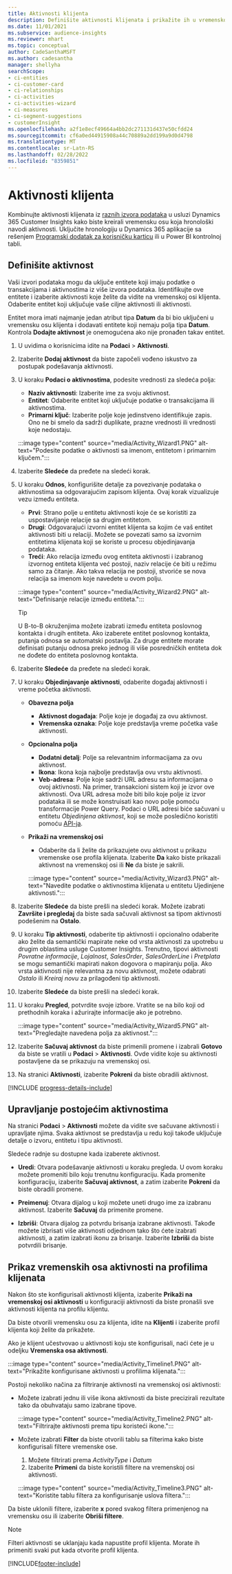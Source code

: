 ```yaml
---
title: Aktivnosti klijenta
description: Definišite aktivnosti klijenata i prikažite ih u vremenskoj osi na profilima klijenata.
ms.date: 11/01/2021
ms.subservice: audience-insights
ms.reviewer: mhart
ms.topic: conceptual
author: CadeSanthaMSFT
ms.author: cadesantha
manager: shellyha
searchScope:
- ci-entities
- ci-customer-card
- ci-relationships
- ci-activities
- ci-activities-wizard
- ci-measures
- ci-segment-suggestions
- customerInsight
ms.openlocfilehash: a2f1e8ecf49664a4bb2dc271131d437e50cfdd24
ms.sourcegitcommit: cf6a0ed44915908a44c70889a2dd199a9d0d4798
ms.translationtype: MT
ms.contentlocale: sr-Latn-RS
ms.lasthandoff: 02/28/2022
ms.locfileid: "8359851"
---
```

# <a name="customer-activities"></a>Aktivnosti klijenta

Kombinujte aktivnosti klijenata iz [raznih izvora podataka](data-sources.md) u usluzi Dynamics 365 Customer Insights kako biste kreirali vremensku osu koja hronološki navodi aktivnosti. Uključite hronologiju u Dynamics 365 aplikacije sa rešenjem [Programski dodatak za korisničku karticu](customer-card-add-in.md) ili u Power BI kontrolnoj tabli.

## <a name="define-an-activity"></a>Definišite aktivnost

Vaši izvori podataka mogu da uključe entitete koji imaju podatke o transakcijama i aktivnostima iz više izvora podataka. Identifikujte ove entitete i izaberite aktivnosti koje želite da vidite na vremenskoj osi klijenta. Odaberite entitet koji uključuje vaše ciljne aktivnosti ili aktivnosti.

Entitet mora imati najmanje jedan atribut tipa **Datum** da bi bio uključeni u vremensku osu klijenta i dodavati entitete koji nemaju polja tipa **Datum**. Kontrola **Dodajte aktivnost** je onemogućena ako nije pronađen takav entitet.

1. U uvidima o korisnicima idite na **Podaci** > **Aktivnosti**.

1. Izaberite **Dodaj aktivnost** da biste započeli vođeno iskustvo za postupak podešavanja aktivnosti.

1. U koraku **Podaci o aktivnostima**, podesite vrednosti za sledeća polja:

   - **Naziv aktivnosti**: Izaberite ime za svoju aktivnost.
   - **Entitet**: Odaberite entitet koji uključuje podatke o transakcijama ili aktivnostima.
   - **Primarni ključ**: Izaberite polje koje jedinstveno identifikuje zapis. Ono ne bi smelo da sadrži duplikate, prazne vrednosti ili vrednosti koje nedostaju.

   :::image type="content" source="media/Activity_Wizard1.PNG" alt-text="Podesite podatke o aktivnosti sa imenom, entitetom i primarnim ključem.":::

1. Izaberite **Sledeće** da pređete na sledeći korak.

1. U koraku **Odnos**, konfigurišite detalje za povezivanje podataka o aktivnostima sa odgovarajućim zapisom klijenta. Ovaj korak vizualizuje vezu između entiteta.  

   - **Prvi**: Strano polje u entitetu aktivnosti koje će se koristiti za uspostavljanje relacije sa drugim entitetom.
   - **Drugi**: Odgovarajući izvorni entitet klijenta sa kojim će vaš entitet aktivnosti biti u relaciji. Možete se povezati samo sa izvornim entitetima klijenata koji se koriste u procesu objedinjavanja podataka.
   - **Treći**: Ako relacija između ovog entiteta aktivnosti i izabranog izvornog entiteta klijenta već postoji, naziv relacije će biti u režimu samo za čitanje. Ako takva relacija ne postoji, stvoriće se nova relacija sa imenom koje navedete u ovom polju.

   :::image type="content" source="media/Activity_Wizard2.PNG" alt-text="Definisanje relacije između entiteta.":::

   > [!TIP]
   > U B-to-B okruženjima možete izabrati između entiteta poslovnog kontakta i drugih entiteta. Ako izaberete entitet poslovnog kontakta, putanja odnosa se automatski postavlja. Za druge entitete morate definisati putanju odnosa preko jednog ili više posredničkih entiteta dok ne dođete do entiteta poslovnog kontakta.

1. Izaberite **Sledeće** da pređete na sledeći korak. 

1. U koraku **Objedinjavanje aktivnosti**, odaberite događaj aktivnosti i vreme početka aktivnosti. 
   - **Obavezna polja**
      - **Aktivnost događaja**: Polje koje je događaj za ovu aktivnost.
      - **Vremenska oznaka**: Polje koje predstavlja vreme početka vaše aktivnosti.

   - **Opcionalna polja**
      - **Dodatni detalj**: Polje sa relevantnim informacijama za ovu aktivnost.
      - **Ikona**: Ikona koja najbolje predstavlja ovu vrstu aktivnosti.
      - **Veb-adresa**: Polje koje sadrži URL adresu sa informacijama o ovoj aktivnosti. Na primer, transakcioni sistem koji je izvor ove aktivnosti. Ova URL adresa može biti bilo koje polje iz izvor podataka ili se može konstruisati kao novo polje pomoću transformacije Power Query. Podaci o URL adresi biće sačuvani u entitetu *Objedinjena aktivnost*, koji se može posledično koristiti pomoću [API-ja](apis.md).

   - **Prikaži na vremenskoj osi**
      - Odaberite da li želite da prikazujete ovu aktivnost u prikazu vremenske ose profila klijenata. Izaberite **Da** kako biste prikazali aktivnost na vremenskoj osi ili **Ne** da biste je sakrili.

      :::image type="content" source="media/Activity_Wizard3.PNG" alt-text="Navedite podatke o aktivnostima klijenata u entitetu Ujedinjene aktivnosti.":::

1. Izaberite **Sledeće** da biste prešli na sledeći korak. Možete izabrati **Završite i pregledaj** da biste sada sačuvali aktivnost sa tipom aktivnosti podešenim na **Ostalo**. 

1. U koraku **Tip aktivnosti**, odaberite tip aktivnosti i opcionalno odaberite ako želite da semantički mapirate neke od vrsta aktivnosti za upotrebu u drugim oblastima usluge Customer Insights. Trenutno, tipovi aktivnosti *Povratne informacije*, *Lojalnost*, *SalesOrder*, *SalesOrderLine* i *Pretplata* se mogu semantički mapirati nakon dogovora o mapiranju polja. Ako vrsta aktivnosti nije relevantna za novu aktivnost, možete odabrati *Ostalo* ili *Kreiraj novu* za prilagođeni tip aktivnosti.

1. Izaberite **Sledeće** da biste prešli na sledeći korak. 

1. U koraku **Pregled**, potvrdite svoje izbore. Vratite se na bilo koji od prethodnih koraka i ažurirajte informacije ako je potrebno.

   :::image type="content" source="media/Activity_Wizard5.PNG" alt-text="Pregledajte navedena polja za aktivnost.":::
   
1. Izaberite **Sačuvaj aktivnost** da biste primenili promene i izabrali **Gotovo** da biste se vratili u **Podaci** > **Aktivnosti**. Ovde vidite koje su aktivnosti postavljene da se prikazuju na vremenskoj osi. 

1. Na stranici **Aktivnosti**, izaberite **Pokreni** da biste obradili aktivnost. 

[!INCLUDE [progress-details-include](../includes/progress-details-pane.md)]

## <a name="manage-existing-activities"></a>Upravljanje postojećim aktivnostima

Na stranici **Podaci** > **Aktivnosti** možete da vidite sve sačuvane aktivnosti i upravljate njima. Svaka aktivnost se predstavlja u redu koji takođe uključuje detalje o izvoru, entitetu i tipu aktivnosti.

Sledeće radnje su dostupne kada izaberete aktivnost. 

- **Uredi**: Otvara podešavanje aktivnosti u koraku pregleda. U ovom koraku možete promeniti bilo koju trenutnu konfiguraciju. Kada promenite konfiguraciju, izaberite **Sačuvaj aktivnost**, a zatim izaberite **Pokreni** da biste obradili promene.

- **Preimenuj**: Otvara dijalog u koji možete uneti drugo ime za izabranu aktivnost. Izaberite **Sačuvaj** da primenite promene.

- **Izbriši**: Otvara dijalog za potvrdu brisanja izabrane aktivnosti. Takođe možete izbrisati više aktivnosti odjednom tako što ćete izabrati aktivnosti, a zatim izabrati ikonu za brisanje. Izaberite **Izbriši** da biste potvrdili brisanje.

## <a name="view-activity-timelines-on-customer-profiles"></a>Prikaz vremenskih osa aktivnosti na profilima klijenata

Nakon što ste konfigurisali aktivnosti klijenta, izaberite **Prikaži na vremenskoj osi aktivnosti** u konfiguraciji aktivnosti da biste pronašli sve aktivnosti klijenta na profilu klijentu.

Da biste otvorili vremensku osu za klijenta, idite na **Klijenti** i izaberite profil klijenta koji želite da prikažete.

Ako je klijent učestvovao u aktivnosti koju ste konfigurisali, naći ćete je u odeljku **Vremenska osa aktivnosti**.

:::image type="content" source="media/Activity_Timeline1.PNG" alt-text="Prikažite konfigurisane aktivnosti u profilima klijenata.":::

Postoji nekoliko načina za filtriranje aktivnosti na vremenskoj osi aktivnosti:

- Možete izabrati jednu ili više ikona aktivnosti da biste precizirali rezultate tako da obuhvataju samo izabrane tipove.

  :::image type="content" source="media/Activity_Timeline2.PNG" alt-text="Filtrirajte aktivnosti prema tipu koristeći ikone.":::

- Možete izabrati **Filter** da biste otvorili tablu sa filterima kako biste konfigurisali filtere vremenske ose.

   1. Možete filtrirati prema *ActivityType* i *Datum*
   1. Izaberite **Primeni** da biste koristili filtere na vremenskoj osi aktivnosti.

   :::image type="content" source="media/Activity_Timeline3.PNG" alt-text="Koristite tablu filtera za konfigurisanje uslova filtera.":::

Da biste uklonili filtere, izaberite **x** pored svakog filtera primenjenog na vremensku osu ili izaberite **Obriši filtere**.


> [!NOTE]
> Filteri aktivnosti se uklanjaju kada napustite profil klijenta. Morate ih primeniti svaki put kada otvorite profil klijenta.

[!INCLUDE[footer-include](../includes/footer-banner.md)]
